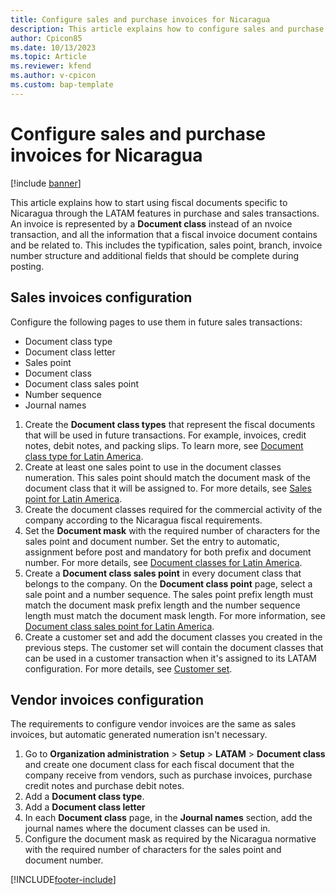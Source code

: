 ```yaml
---
title: Configure sales and purchase invoices for Nicaragua
description: This article explains how to configure sales and purchase invoices for a company located in Nicaragua. 
author: Cpicon85
ms.date: 10/13/2023
ms.topic: Article
ms.reviewer: kfend
ms.author: v-cpicon
ms.custom: bap-template
---
```


# Configure sales and purchase invoices for Nicaragua

[!include [banner](../../includes/banner.md)]

This article explains how to start using fiscal documents specific to Nicaragua through the LATAM features in purchase and sales transactions. An invoice is represented by a **Document class** instead of an nvoice transaction, and all the information that a fiscal invoice document contains and be related to. This includes the typification, sales point, branch, invoice number structure and additional fields that should be complete during posting.

## Sales invoices configuration
Configure the following pages to use them in future sales transactions:

- Document class type
- Document class letter
- Sales point
- Document class
- Document class sales point
- Number sequence
- Journal names

1. Create the **Document class types** that represent the fiscal documents that will be used in future transactions. For example, invoices, credit notes, debit notes, and packing slips. To learn more, see [Document class type for Latin America](ltm-core-document-class-type.md).
2. Create at least one sales point to use in the document classes numeration. This sales point should match the document mask of the document class that it will be assigned to. For more details, see [Sales point for Latin America](ltm-core-sales-point-prefixes.md).
3. Create the document classes required for the commercial activity of the company according to the Nicaragua fiscal requirements.
4. Set the **Document mask** with the required number of characters for the sales point and document number. Set the entry to automatic, assignment before post and mandatory for both prefix and document number. For more details, see [Document classes for Latin America](ltm-core-document-class.md).
5. Create a **Document class sales point** in every document class that belongs to the company. On the **Document class point** page, select a sale point and a number sequence. The sales point prefix length must match the document mask prefix length and the number sequence length must match the document mask length. For more information, see [Document class sales point for Latin America](tm-core-document-class-sales-point.md).
6. Create a customer set and add the document classes you created in the previous steps. The customer set will contain the document classes that can be used in a customer transaction when it's assigned to its LATAM configuration. For more details, see [Customer set](ltm-core-customers-set.md).

## Vendor invoices configuration
The requirements to configure vendor invoices are the same as sales invoices, but automatic generated numeration isn't necessary. 

1. Go to **Organization administration** > **Setup** > **LATAM** > **Document class** and create one document class for each fiscal document that the company receive from vendors, such as purchase invoices, purchase credit notes and purchase debit notes. 
2. Add a **Document class type**.
3. Add a **Document class letter**
4. In each **Document class** page, in the **Journal names** section, add the journal names where the document classes can be used in. 
5. Configure the document mask as required by the Nicaragua normative with the required number of characters for the sales point and document number.





[!INCLUDE[footer-include](../../../includes/footer-banner.md)]
